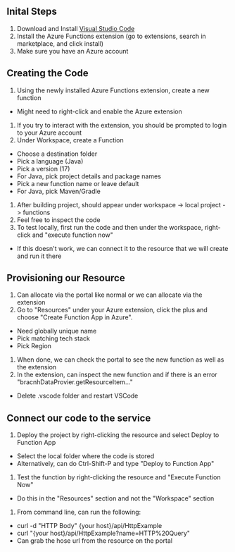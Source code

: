 ## Inital Steps
1. Download and Install [Visual Studio Code](https://code.visualstudio.com/)
1. Install the Azure Functions extension (go to extensions, search in marketplace, and click install)
1. Make sure you have an Azure account

## Creating the Code
1. Using the newly installed Azure Functions extension, create a new function
  - Might need to right-click and enable the Azure extension
1. If you try to interact with the extension, you should be prompted to login to your Azure account
1. Under Workspace, create a Function
  - Choose a destination folder
  - Pick a language (Java)
  - Pick a version (17)
  - For Java, pick project details and package names
  - Pick a new function name or leave default
  - For Java, pick Maven/Gradle
1. After building project, should appear under workspace -> local project -> functions
1. Feel free to inspect the code
1. To test locally, first run the code and then under the workspace, right-click and "execute function now"
  - If this doesn't work, we can connect it to the resource that we will create and run it there

## Provisioning our Resource
1. Can allocate via the portal like normal or we can allocate via the extension
1. Go to "Resources" under your Azure extension, click the plus and choose "Create Function App in Azure".
  - Need globally unique name
  - Pick matching tech stack
  - Pick Region
1. When done, we can check the portal to see the new function as well as the extension
1. In the extension, can inspect the new function and if there is an error "bracnhDataProvier.getResourceItem..."
  - Delete .vscode folder and restart VSCode

## Connect our code to the service
1. Deploy the project by right-clicking the resource and select Deploy to Function App
  - Select the local folder where the code is stored
  - Alternatively, can do Ctrl-Shift-P and type "Deploy to Function App"
1. Test the function by right-clicking the resource and "Execute Function Now"
  - Do this in the "Resources" section and not the "Workspace" section
1. From command line, can run the following:
  - curl -d "HTTP Body" {your host}/api/HttpExample
  - curl "{your host}/api/HttpExample?name=HTTP%20Query"
  - Can grab the hose url from the resource on the portal
